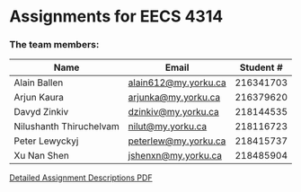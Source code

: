 # Assignments for EECS 4314

### The team members:
| Name                    | Email                | Student # |
|-------------------------|----------------------|-----------|
| Alain Ballen            | alain612@my.yorku.ca | 216341703 |
| Arjun Kaura             | arjunka@my.yorku.ca  | 216379620 |
| Davyd Zinkiv            | dzinkiv@my.yorku.ca  | 218144535 |
| Nilushanth Thiruchelvam | nilut@my.yorku.ca    | 218116723 |
| Peter Lewyckyj          | peterlew@my.yorku.ca | 218415737 |
| Xu Nan Shen             | jshenxn@my.yorku.ca  | 218485904 |

[Detailed Assignment Descriptions PDF](/EECS4314_Assignments_Description.pdf)
